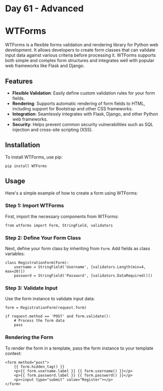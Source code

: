 # Day 61 - Advanced

# WTForms

WTForms is a flexible forms validation and rendering library for Python web development. It allows developers to create form classes that can validate input data against various criteria before processing it. WTForms supports both simple and complex form structures and integrates well with popular web frameworks like Flask and Django.

## Features

- **Flexible Validation**: Easily define custom validation rules for your form fields.
- **Rendering**: Supports automatic rendering of form fields to HTML, including support for Bootstrap and other CSS frameworks.
- **Integration**: Seamlessly integrates with Flask, Django, and other Python web frameworks.
- **Security**: Helps prevent common security vulnerabilities such as SQL injection and cross-site scripting (XSS).

## Installation

To install WTForms, use pip:

```
pip install WTForms
```


## Usage

Here's a simple example of how to create a form using WTForms:

### Step 1: Import WTForms

First, import the necessary components from WTForms:

```
from wtforms import Form, StringField, validators
```


### Step 2: Define Your Form Class

Next, define your form class by inheriting from `Form`. Add fields as class variables:


```
class RegistrationForm(Form):
    username = StringField('Username', [validators.Length(min=4, max=20)])
    password = StringField('Password', [validators.DataRequired()])

```

### Step 3: Validate Input

Use the form instance to validate input data:

```
form = RegistrationForm(request.form)

if request.method == 'POST' and form.validate():
    # Process the form data
    pass

```

### Rendering the Form

To render the form in a template, pass the form instance to your template context:


```
<form method="post">
    {{ form.hidden_tag() }}
    <p>{{ form.username.label }} {{ form.username() }}</p>
    <p>{{ form.password.label }} {{ form.password() }}</p>
    <p><input type="submit" value="Register"></p>
</form>

```